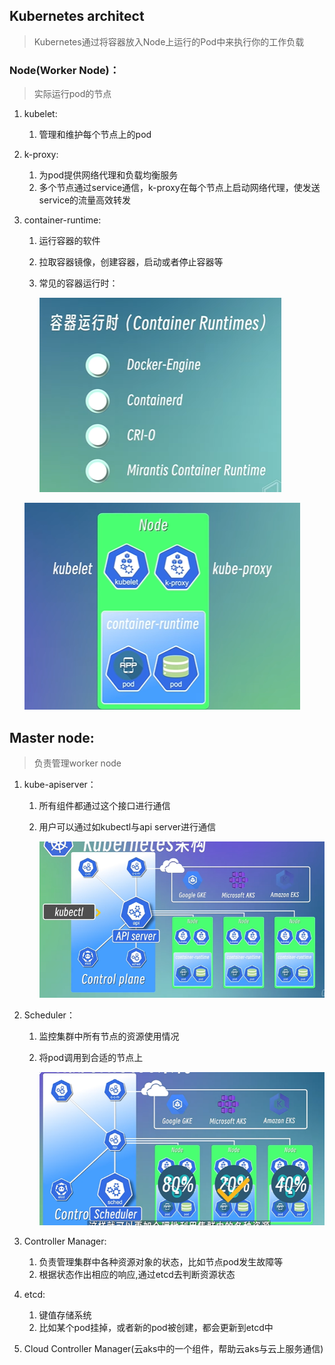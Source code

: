 ## Kubernetes architect
> Kubernetes通过将容器放入Node上运行的Pod中来执行你的工作负载
### Node(Worker Node)：
> 实际运行pod的节点
1. kubelet:
    1. 管理和维护每个节点上的pod
2. k-proxy:
    1. 为pod提供网络代理和负载均衡服务
    2. 多个节点通过service通信，k-proxy在每个节点上启动网络代理，使发送service的流量高效转发
3. container-runtime:
    1. 运行容器的软件
    2. 拉取容器镜像，创建容器，启动或者停止容器等
    3. 常见的容器运行时：

        ![alt text](image-18.png)

    ![alt text](image-17.png)

## Master node:
> 负责管理worker node
1. kube-apiserver：
    1. 所有组件都通过这个接口进行通信
    2. 用户可以通过如kubectl与api server进行通信
    
        ![alt text](image-19.png)

2. Scheduler：
    1. 监控集群中所有节点的资源使用情况
    2. 将pod调用到合适的节点上

        ![alt text](image-20.png)

3. Controller Manager:
    1. 负责管理集群中各种资源对象的状态，比如节点pod发生故障等
    2. 根据状态作出相应的响应,通过etcd去判断资源状态

4. etcd:
    1. 键值存储系统
    2. 比如某个pod挂掉，或者新的pod被创建，都会更新到etcd中

5. Cloud Controller Manager(云aks中的一个组件，帮助云aks与云上服务通信)